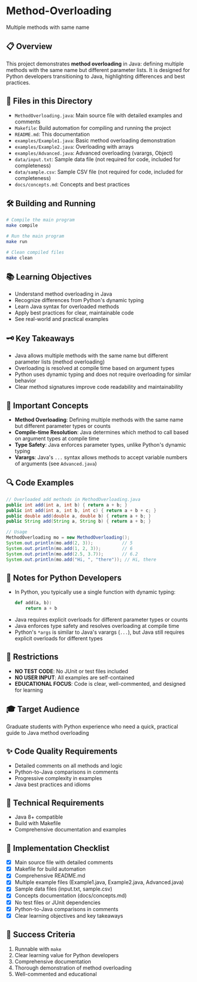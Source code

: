 # Method-Overloading

Multiple methods with same name

## 📋 Overview
This project demonstrates **method overloading** in Java: defining multiple methods with the same name but different parameter lists. It is designed for Python developers transitioning to Java, highlighting differences and best practices.

## 📁 Files in this Directory
- `MethodOverloading.java`: Main source file with detailed examples and comments
- `Makefile`: Build automation for compiling and running the project
- `README.md`: This documentation
- `examples/Example1.java`: Basic method overloading demonstration
- `examples/Example2.java`: Overloading with arrays
- `examples/Advanced.java`: Advanced overloading (varargs, Object)
- `data/input.txt`: Sample data file (not required for code, included for completeness)
- `data/sample.csv`: Sample CSV file (not required for code, included for completeness)
- `docs/concepts.md`: Concepts and best practices

## 🛠 Building and Running
```bash
# Compile the main program
make compile

# Run the main program
make run

# Clean compiled files
make clean
```

## 📚 Learning Objectives
- Understand method overloading in Java
- Recognize differences from Python's dynamic typing
- Learn Java syntax for overloaded methods
- Apply best practices for clear, maintainable code
- See real-world and practical examples

## 🗝️ Key Takeaways
- Java allows multiple methods with the same name but different parameter lists (method overloading)
- Overloading is resolved at compile time based on argument types
- Python uses dynamic typing and does not require overloading for similar behavior
- Clear method signatures improve code readability and maintainability

## 📖 Important Concepts
- **Method Overloading**: Defining multiple methods with the same name but different parameter types or counts
- **Compile-time Resolution**: Java determines which method to call based on argument types at compile time
- **Type Safety**: Java enforces parameter types, unlike Python's dynamic typing
- **Varargs**: Java's `...` syntax allows methods to accept variable numbers of arguments (see `Advanced.java`)

## 🔍 Code Examples
```java
// Overloaded add methods in MethodOverloading.java
public int add(int a, int b) { return a + b; }
public int add(int a, int b, int c) { return a + b + c; }
public double add(double a, double b) { return a + b; }
public String add(String a, String b) { return a + b; }

// Usage
MethodOverloading mo = new MethodOverloading();
System.out.println(mo.add(2, 3));           // 5
System.out.println(mo.add(1, 2, 3));        // 6
System.out.println(mo.add(2.5, 3.7));       // 6.2
System.out.println(mo.add("Hi, ", "there")); // Hi, there
```

## 📝 Notes for Python Developers
- In Python, you typically use a single function with dynamic typing:
  ```python
  def add(a, b):
      return a + b
  ```
- Java requires explicit overloads for different parameter types or counts
- Java enforces type safety and resolves overloading at compile time
- Python's `*args` is similar to Java's varargs (`...`), but Java still requires explicit overloads for different types

## 🚫 Restrictions
- **NO TEST CODE**: No JUnit or test files included
- **NO USER INPUT**: All examples are self-contained
- **EDUCATIONAL FOCUS**: Code is clear, well-commented, and designed for learning

## 🎓 Target Audience
Graduate students with Python experience who need a quick, practical guide to Java method overloading

## ✨ Code Quality Requirements
- Detailed comments on all methods and logic
- Python-to-Java comparisons in comments
- Progressive complexity in examples
- Java best practices and idioms

## 🔧 Technical Requirements
- Java 8+ compatible
- Build with Makefile
- Comprehensive documentation and examples

## 📝 Implementation Checklist
- [x] Main source file with detailed comments
- [x] Makefile for build automation
- [x] Comprehensive README.md
- [x] Multiple example files (Example1.java, Example2.java, Advanced.java)
- [x] Sample data files (input.txt, sample.csv)
- [x] Concepts documentation (docs/concepts.md)
- [x] No test files or JUnit dependencies
- [x] Python-to-Java comparisons in comments
- [x] Clear learning objectives and key takeaways

## 🎯 Success Criteria
1. Runnable with `make`
2. Clear learning value for Python developers
3. Comprehensive documentation
4. Thorough demonstration of method overloading
5. Well-commented and educational
